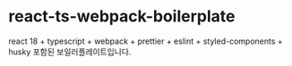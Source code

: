 # react-ts-webpack-boilerplate
react 18 + typescript + webpack + prettier + eslint + styled-components + husky 포함된 보일러플레이트입니다.
